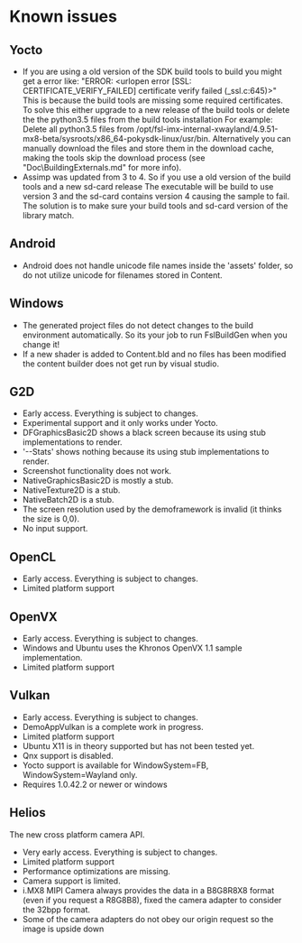 # Known issues

## Yocto

- If you are using a old version of the SDK build tools to build you might get a error like:
  "ERROR: <urlopen error [SSL: CERTIFICATE_VERIFY_FAILED] certificate verify failed (_ssl.c:645)>"
  This is because the build tools are missing some required certificates.
  To solve this either upgrade to a new release of the build tools or delete the the python3.5 files from the build tools installation
  For example: Delete all python3.5 files from /opt/fsl-imx-internal-xwayland/4.9.51-mx8-beta/sysroots/x86_64-pokysdk-linux/usr/bin.
  Alternatively you can manually download the files and store them in the download cache,
  making the tools skip the download process (see "Doc\BuildingExternals.md" for more info).
- Assimp was updated from 3 to 4. So if you use a old version of the build tools and a new sd-card release
  The executable will be build to use version 3 and the sd-card contains version 4 causing the sample to fail.
  The solution is to make sure your build tools and sd-card version of the library match.
  
## Android

- Android does not handle unicode file names inside the 'assets' folder,
  so do not utilize unicode for filenames stored in Content.

## Windows

- The generated project files do not detect changes to the build environment automatically.
  So its your job to run FslBuildGen when you change it!
- If a new shader is added to Content.bld and no files has been modified the content builder
  does not get run by visual studio.

## G2D

- Early access. Everything is subject to changes.
- Experimental support and it only works under Yocto.
- DFGraphicsBasic2D shows a black screen because its using stub implementations to render.
- '--Stats' shows nothing because its using stub implementations to render.
- Screenshot functionality does not work.
- NativeGraphicsBasic2D is mostly a stub.
- NativeTexture2D is a stub.
- NativeBatch2D is a stub.
- The screen resolution used by the demoframework is invalid (it thinks the size is 0,0).
- No input support.

## OpenCL

- Early access. Everything is subject to changes.
- Limited platform support

## OpenVX

- Early access. Everything is subject to changes.
- Windows and Ubuntu uses the Khronos OpenVX 1.1 sample implementation.
- Limited platform support

## Vulkan

- Early access. Everything is subject to changes.
- DemoAppVulkan is a complete work in progress.
- Limited platform support
- Ubuntu X11 is in theory supported but has not been tested yet.
- Qnx support is disabled.
- Yocto support is available for WindowSystem=FB, WindowSystem=Wayland only.
- Requires 1.0.42.2 or newer or windows

## Helios 

The new cross platform camera API.

- Very early access. Everything is subject to changes.
- Limited platform support
- Performance optimizations are missing.
- Camera support is limited.
- i.MX8 MIPI Camera always provides the data in a B8G8R8X8 format (even if you request a R8G8B8), fixed the camera adapter to consider the 32bpp format.
- Some of the camera adapters do not obey our origin request so the image is upside down
